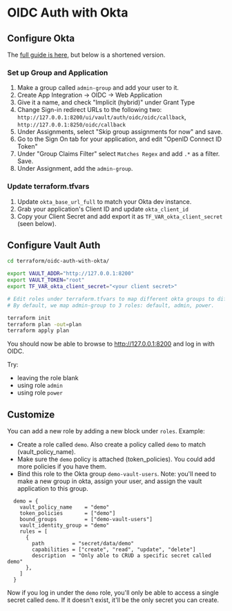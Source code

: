 # OIDC Auth with Okta

## Configure Okta

The [full guide is here](https://developer.hashicorp.com/vault/tutorials/auth-methods/vault-oidc-okta), but below is a shortened version.

### Set up Group and Application

1. Make a group called `admin-group` and add your user to it.
2. Create App Integration -> OIDC -> Web Application
3. Give it a name, and check "Implicit (hybrid)" under Grant Type
4. Change Sign-in redirect URLs to the following two: `http://127.0.0.1:8200/ui/vault/auth/oidc/oidc/callback`, `http://127.0.0.1:8250/oidc/callback`
5. Under Assignments, select "Skip group assignments for now" and save.
6. Go to the Sign On tab for your application, and edit "OpenID Connect ID Token"
7. Under "Group Claims Filter" select `Matches Regex` and add `.*` as a filter.  Save.
8. Under Assignment, add the `admin-group`.

### Update terraform.tfvars

1. Update `okta_base_url_full` to match your Okta dev instance.
2. Grab your application's Client ID and update `okta_client_id`
3. Copy your Client Secret and add export it as `TF_VAR_okta_client_secret` (seen below).

## Configure Vault Auth

```sh
cd terraform/oidc-auth-with-okta/

export VAULT_ADDR="http://127.0.0.1:8200"
export VAULT_TOKEN="root"
export TF_VAR_okta_client_secret="<your client secret>"

# Edit roles under terraform.tfvars to map different okta groups to different Vault roles.
# By default, we map admin-group to 3 roles: default, admin, power.

terraform init
terraform plan -out=plan
terraform apply plan
```

You should now be able to browse to http://127.0.0.1:8200 and log in with OIDC.

Try:

- leaving the role blank
- using role `admin`
- using role `power`

## Customize

You can add a new role by adding a new block under `roles`. Example:

- Create a role called `demo`.  Also create a policy called `demo` to match (vault_policy_name).
- Make sure the `demo` policy is attached (token_policies).  You could add more policies if you have them.
- Bind this role to the Okta group `demo-vault-users`.  Note: you'll need to make a new group in okta, assign your user, and assign the vault application to this group.

```
  demo = {
    vault_policy_name    = "demo"
    token_policies       = ["demo"]
    bound_groups         = ["demo-vault-users"]
    vault_identity_group = "demo"
    rules = [
      {
        path         = "secret/data/demo"
        capabilities = ["create", "read", "update", "delete"]
        description  = "Only able to CRUD a specific secret called demo"
      },
    ]
  }
```

Now if you log in under the `demo` role, you'll only be able to access a single secret called `demo`.  If it doesn't exist, it'll be the only secret you can create.
